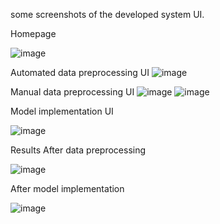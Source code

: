 some screenshots of the developed system UI.

Homepage

![image](https://github.com/eurus49/final-year-project-2024/assets/135999571/a15a73cd-0ab1-462d-9e16-23a21d52500b)

Automated data preprocessing UI
![image](https://github.com/eurus49/final-year-project-2024/assets/135999571/25fa653d-0193-415a-811d-e6c84fff4a45)

Manual data preprocessing UI
![image](https://github.com/eurus49/final-year-project-2024/assets/135999571/1385e6f4-6c68-49f9-bd30-15a87f500ccb)
![image](https://github.com/eurus49/final-year-project-2024/assets/135999571/91ed53eb-c608-45a5-9427-0eb47c864d32)

Model implementation UI

![image](https://github.com/eurus49/final-year-project-2024/assets/135999571/41228bb1-d850-4bca-9231-9fda39c58277)


Results
After data preprocessing

![image](https://github.com/eurus49/final-year-project-2024/assets/135999571/f0cd85d0-730b-435d-a5cb-c9f8dd3ff1d0)

After model implementation

![image](https://github.com/eurus49/final-year-project-2024/assets/135999571/595dd6f0-bfb2-424e-91ce-46732221e7a7)


